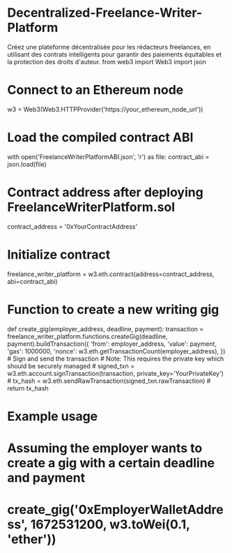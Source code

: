 # Decentralized-Freelance-Writer-Platform
Créez une plateforme décentralisée pour les rédacteurs freelances, en utilisant des contrats intelligents pour garantir des paiements équitables et la protection des droits d'auteur.
from web3 import Web3
import json

# Connect to an Ethereum node
w3 = Web3(Web3.HTTPProvider('https://your_ethereum_node_url'))

# Load the compiled contract ABI
with open('FreelanceWriterPlatformABI.json', 'r') as file:
    contract_abi = json.load(file)

# Contract address after deploying FreelanceWriterPlatform.sol
contract_address = '0xYourContractAddress'

# Initialize contract
freelance_writer_platform = w3.eth.contract(address=contract_address, abi=contract_abi)

# Function to create a new writing gig
def create_gig(employer_address, deadline, payment):
    transaction = freelance_writer_platform.functions.createGig(deadline, payment).buildTransaction({
        'from': employer_address,
        'value': payment,
        'gas': 1000000,
        'nonce': w3.eth.getTransactionCount(employer_address),
    })
    # Sign and send the transaction
    # Note: This requires the private key which should be securely managed
    # signed_txn = w3.eth.account.signTransaction(transaction, private_key='YourPrivateKey')
    # tx_hash = w3.eth.sendRawTransaction(signed_txn.rawTransaction)
    # return tx_hash

# Example usage
# Assuming the employer wants to create a gig with a certain deadline and payment
# create_gig('0xEmployerWalletAddress', 1672531200, w3.toWei(0.1, 'ether'))

